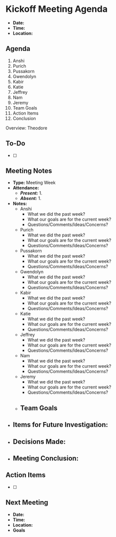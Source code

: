 # Kickoff Meeting Agenda

- **Date:** 
- **Time:** 
- **Location:** 

## Agenda

1. Anshi 
2. Purich
3. Pussakorn
4. Gwendolyn
5. Kabir
6. Katie
7. Jeffrey
8. Nam
9. Jeremy
10. Team Goals
11. Action Items
13. Conclusion

Overview:
Theodore

## To-Do

- [ ] 

## Meeting Notes

- **Type:** Meeting Week 
- **Attendance:**
  - ***Present:***
    1. 
  - ***Absent:***
    1. 
- **Notes:**
  - Anshi 
      - What we did the past week?
      - What our goals are for the current week?
      - Questions/Comments/Ideas/Concerns?
  - Purich
      - What we did the past week?
      - What our goals are for the current week?
      - Questions/Comments/Ideas/Concerns?
  - Pussakorn
      - What we did the past week?
      - What our goals are for the current week?
      - Questions/Comments/Ideas/Concerns?
  - Gwendolyn
      - What we did the past week?
      - What our goals are for the current week?
      - Questions/Comments/Ideas/Concerns?
  - Kabir
      - What we did the past week?
      - What our goals are for the current week?
      - Questions/Comments/Ideas/Concerns?
  - Katie
      - What we did the past week?
      - What our goals are for the current week?
      - Questions/Comments/Ideas/Concerns?
  - Jeffrey
      - What we did the past week?
      - What our goals are for the current week?
      - Questions/Comments/Ideas/Concerns?
  - Nam
      - What we did the past week?
      - What our goals are for the current week?
      - Questions/Comments/Ideas/Concerns?
  - Jeremy
      - What we did the past week?
      - What our goals are for the current week?
      - Questions/Comments/Ideas/Concerns?
  - Team Goals
      - 
- **Items for Future Investigation:**
  - 
- **Decisions Made:**
  - 
- **Meeting Conclusion:** 
    - 

## Action Items

- [ ] 

## Next Meeting

- **Date:** 
- **Time:**
- **Location:**
- **Goals** 
